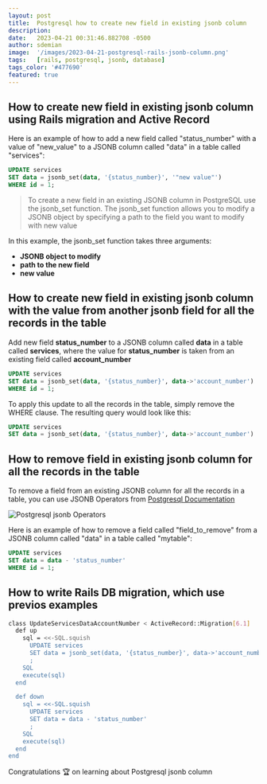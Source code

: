 ```yaml
---
layout: post
title:  Postgresql how to create new field in existing jsonb column
description:
date:   2023-04-21 00:31:46.882708 -0500
author: sdemian
image:  '/images/2023-04-21-postgresql-rails-jsonb-column.png'
tags:   [rails, postgresql, jsonb, database]
tags_color: '#477690'
featured: true
---
```

## How to create new field in existing jsonb column using Rails migration and Active Record

Here is an example of how to add a new field called "status_number" with a value of "new_value" to a JSONB column called "data" in a table called "services":

```sql
UPDATE services
SET data = jsonb_set(data, '{status_number}', '"new value"')
WHERE id = 1;
```

> To create a new field in an existing JSONB column in <span class="code">PostgreSQL</span> use the <span class="code">jsonb_set</span> function. The jsonb_set function allows you to modify a JSONB object by specifying a path to the field you want to modify with new value

In this example, the <span class="code">jsonb_set</span> function takes three arguments:

- **JSONB object to modify**
- **path to the new field**
- **new value**


## How to create new field in existing jsonb column with the value from another jsonb field for all the records in the table

Add new field **status_number** to a JSONB column called **data** in a table called **services**, where the value for **status_number** is taken from an existing field called **account_number**

```sql
UPDATE services
SET data = jsonb_set(data, '{status_number}', data->'account_number')
WHERE id = 1;
```

To apply this update to all the records in the table, simply remove the WHERE clause. The resulting query would look like this:

```sql
UPDATE services
SET data = jsonb_set(data, '{status_number}', data->'account_number')
```

## How to remove field in existing jsonb column for all the records in the table

To remove a field from an existing JSONB column for all the records in a table, you can use JSONB Operators from [Postgresql Documentation](https://www.postgresql.org/docs/9.5/functions-json.html)

![Postgresql jsonb Operators]({{site.baseurl}}/images/2023-04-21-postgresql-rails-jsonb-column-operators.png)

Here is an example of how to remove a field called "field_to_remove" from a JSONB column called "data" in a table called "mytable":

```sql
UPDATE services
SET data = data - 'status_number'
WHERE id = 1;
```

## How to write Rails DB migration, which use previos examples

```bash
class UpdateServicesDataAccountNumber < ActiveRecord::Migration[6.1]
  def up
    sql = <<-SQL.squish
      UPDATE services
      SET data = jsonb_set(data, '{status_number}', data->'account_number')
      ;
    SQL
    execute(sql)
  end

  def down
    sql = <<-SQL.squish
      UPDATE services
      SET data = data - 'status_number'
      ;
    SQL
    execute(sql)
  end
end
```

Congratulations 🏆 on learning about <span class="code">Postgresql jsonb column</span>
